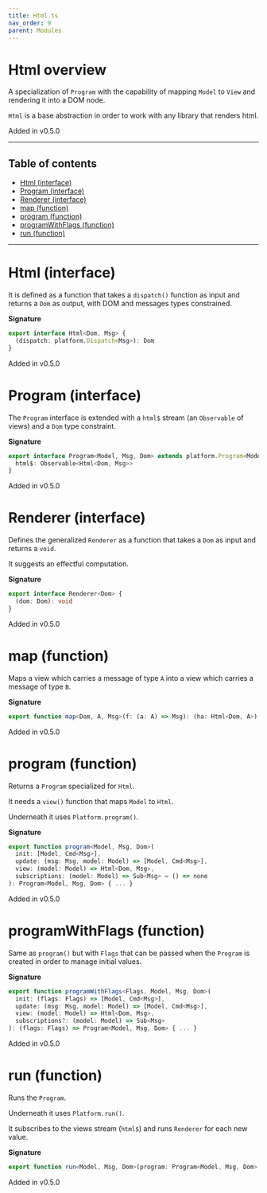 ```yaml
---
title: Html.ts
nav_order: 9
parent: Modules
---
```


# Html overview

A specialization of `Program` with the capability of mapping `Model` to `View`
and rendering it into a DOM node.

`Html` is a base abstraction in order to work with any library that renders html.

Added in v0.5.0

---

<h2 class="text-delta">Table of contents</h2>

- [Html (interface)](#html-interface)
- [Program (interface)](#program-interface)
- [Renderer (interface)](#renderer-interface)
- [map (function)](#map-function)
- [program (function)](#program-function)
- [programWithFlags (function)](#programwithflags-function)
- [run (function)](#run-function)

---

# Html (interface)

It is defined as a function that takes a `dispatch()` function as input and returns a `Dom` as output,
with DOM and messages types constrained.

**Signature**

```ts
export interface Html<Dom, Msg> {
  (dispatch: platform.Dispatch<Msg>): Dom
}
```

Added in v0.5.0

# Program (interface)

The `Program` interface is extended with a `html$` stream (an `Observable` of views) and a `Dom` type constraint.

**Signature**

```ts
export interface Program<Model, Msg, Dom> extends platform.Program<Model, Msg> {
  html$: Observable<Html<Dom, Msg>>
}
```

Added in v0.5.0

# Renderer (interface)

Defines the generalized `Renderer` as a function that takes a `Dom` as input and returns a `void`.

It suggests an effectful computation.

**Signature**

```ts
export interface Renderer<Dom> {
  (dom: Dom): void
}
```

Added in v0.5.0

# map (function)

Maps a view which carries a message of type `A` into a view which carries a message of type `B`.

**Signature**

```ts
export function map<Dom, A, Msg>(f: (a: A) => Msg): (ha: Html<Dom, A>) => Html<Dom, Msg> { ... }
```

Added in v0.5.0

# program (function)

Returns a `Program` specialized for `Html`.

It needs a `view()` function that maps `Model` to `Html`.

Underneath it uses `Platform.program()`.

**Signature**

```ts
export function program<Model, Msg, Dom>(
  init: [Model, Cmd<Msg>],
  update: (msg: Msg, model: Model) => [Model, Cmd<Msg>],
  view: (model: Model) => Html<Dom, Msg>,
  subscriptions: (model: Model) => Sub<Msg> = () => none
): Program<Model, Msg, Dom> { ... }
```

Added in v0.5.0

# programWithFlags (function)

Same as `program()` but with `Flags` that can be passed when the `Program` is created in order to manage initial values.

**Signature**

```ts
export function programWithFlags<Flags, Model, Msg, Dom>(
  init: (flags: Flags) => [Model, Cmd<Msg>],
  update: (msg: Msg, model: Model) => [Model, Cmd<Msg>],
  view: (model: Model) => Html<Dom, Msg>,
  subscriptions?: (model: Model) => Sub<Msg>
): (flags: Flags) => Program<Model, Msg, Dom> { ... }
```

Added in v0.5.0

# run (function)

Runs the `Program`.

Underneath it uses `Platform.run()`.

It subscribes to the views stream (`html$`) and runs `Renderer` for each new value.

**Signature**

```ts
export function run<Model, Msg, Dom>(program: Program<Model, Msg, Dom>, renderer: Renderer<Dom>): Observable<Model> { ... }
```

Added in v0.5.0

